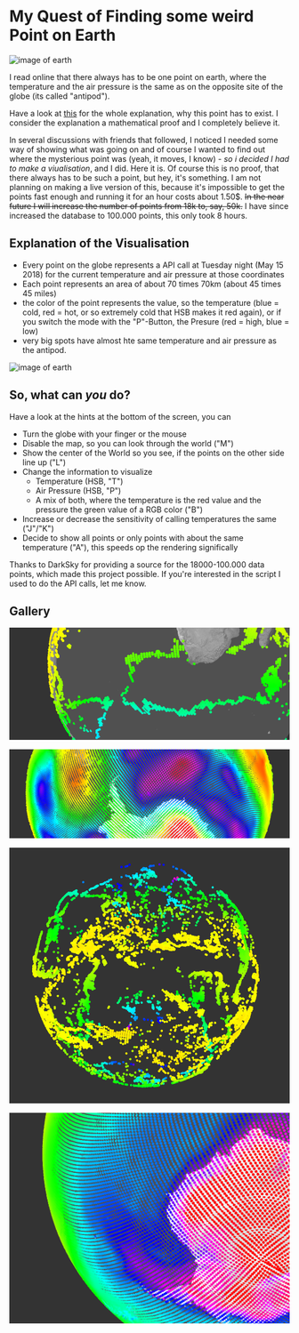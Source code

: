 # My Quest of Finding some weird Point on Earth

![image of earth](https://github.com/akraus53/temperatureMap/blob/master/gallery/earth1.PNG)


I read online that there always has to be one point on earth, 
where the temperature and the air pressure is the same as on the opposite site of the globe (its called "antipod"). 

Have a look at [this](http://junq.info/?p=3126) for the whole explanation, why this point has to exist. I consider the explanation a mathematical proof and I completely believe it. 

In several discussions with friends that followed, I noticed I needed some way of showing what was going on and of course I wanted to find out where the mysterious point was (yeah, it moves, I know) - *so i decided I had to make a viualisation*, and I did. Here it is. Of course this is no proof, that there always has to be such a point, 
but hey, it's something. I am not planning on making a live version of this, because it's impossible to get the points fast enough and running it for an hour costs about 1.50$. ~~In the near future I will increase the number of points from 18k to, say, 50k.~~ I have since increased the database to 100.000 points, this only took 8 hours.

## Explanation of the Visualisation
- Every point on the globe represents a API call at Tuesday night (May 15 2018) for the current temperature and air pressure at those coordinates
- Each point represents an area of about 70 times 70km (about 45 times 45 miles) 
- the color of the point represents the value, so the temperature (blue = cold, red = hot, or so extremely cold that HSB makes it red again), or if you switch the mode with the "P"-Button, the Presure (red = high, blue = low)
- very big spots have almost hte same temperature and air pressure as the antipod.

![image of earth](https://github.com/akraus53/temperatureMap/blob/master/gallery/earth5.PNG)

## So, what can *you* do?
Have a look at the hints at the bottom of the screen, you can
- Turn the globe with your finger or the mouse
- Disable the map, so you can look through the world ("M")
- Show the center of the World so you see, if the points on the other side line up ("L")
- Change the information to visualize
  - Temperature (HSB, "T")
  - Air Pressure (HSB, "P") 
  - A mix of both, where the temperature is the red value and the pressure the green value of a RGB color ("B") 
- Increase or decrease the sensitivity of calling temperatures the same ("J"/"K")
- Decide to show all points or only points with about the same temperature ("A"), this speeds op the rendering significally

Thanks to DarkSky for providing a source for the 18000-100.000 data points, which made this project possible.
If you're interested in the script I used to do the API calls, let me know.


## Gallery
![image of earth](/gallery/earth2.PNG "Temperature-Lines")

![image of earth](/gallery/earth3.PNG "Air Pressure view on the South Pole")


![image of earth](/gallery/earth4.PNG "Points without the map")


![image of earth](/gallery/earth6.PNG "Temperature swirls near the south pole")


